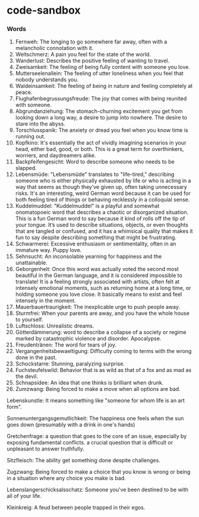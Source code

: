 # code-sandbox

### Words
1. Fernweh: The longing to go somewhere far away, often with a melancholic 
connotation with it.
2. Weltschmerz: A pain you feel for the state of the world.
3. Wanderlust: Describes the positive feeling of wanting to travel.
4. Zweisamkeit: The feeling of being fully content with someone you love.
5. Mutterseelenallein: The feeling of utter loneliness when you feel that nobody
understands you.
6. Waldeinsamkeit: The feeling of being in nature and feeling completely at peace.
7. Flughafenbegrussungsfreude: The joy that comes with being reunited with someone.
8. Abgrundanziehung: The stomach-churning excitement you get from looking down a long way, a desire to jump into nowhere. The desire to stare into the abyss.
9. Torschlusspanik: The anxiety or dread you feel when you know time is running out.
10. Kopfkino: It's essentially the act of vividly imagining scenarios in your head, either bad, good, or both. This is a great term for overthinkers, worriers, and daydreamers alike.
11. Backpfeifengesicht: Word to describe someone who needs to be slapped.
12. Lebensmüde: "Lebensmüde" translates to "life-tired," describing someone who is either physically exhausted by life or who is acting in a way that seems as though they’ve given up, often taking unnecessary risks. It's an interesting, weird German word because it can be used for both feeling tired of things or behaving recklessly in a colloquial sense.
13. Kuddelmuddel: "Kuddelmuddel" is a playful and somewhat onomatopoeic word that describes a chaotic or disorganized situation. This is a fun German word to say because it kind of rolls off the tip of your tongue. It’s used to describe situations, objects, or even thoughts that are tangled or confused, and it has a whimsical quality that makes it fun to say despite describing something that might be frustrating.
14. Schwarmerei: Excessive enthusiasm or sentimentality, often in an immature way. Puppy love.
15. Sehnsucht: An inconsolable yearning for happiness and the unattainable.
16. Geborgenheit: Once this word was actually voted the second most beautiful in the German language, and it is considered impossible to translate! It is a feeling strongly associated with artists, often felt at intensely emotional moments, such as returning home at a long time, or holding someone you love close. It basically means to exist and feel intensely in the moment.
17. Mauerbauertraurigkeit: The inexplicable urge to push people away.
18. Sturmfrei: When your parents are away, and you have the whole house to yourself.
20. Luftschloss: Unrealistic dreams.
21. Götterdämmerung: word to describe a collapse of a society or regime marked by catastrophic violence and disorder. Apocalypse. 
22. Freudentränen: The word for tears of joy.
23. Vergangenheitsbewaeltigung: Difficulty coming to terms with the wrong done in the past.
24. Schockstarre: Stunning, paralyzing surprise.
25. Fuchsteufelswild: Behavior that is as wild as that of a fox and as mad as the devil.
26. Schnapsidee: An idea that one thinks is brilliant when drunk.
27. Zumzwang: Being forced to make a move when all options are bad.

Lebenskunstle: It means something like "someone for whom life is an art form".

Sonnenuntergangsgemutlichkeit: The happiness one feels when the sun goes down (presumably with a drink in one's hands)

Gretchenfrage: a question that goes to the core of an issue, especially by exposing fundamental conflicts. a crucial question that is difficult or unpleasant to answer truthfully.

Sitzfleisch: The ability get something done despite challenges.

Zugzwang: Being forced to make a choice that you know is wrong or being in a situation where any choice you make is bad.

Lebenslangerschicksalsschatz: Someone you've been destined to be with all of your life.

Kleinkreig: A feud between people trapped in their egos.



